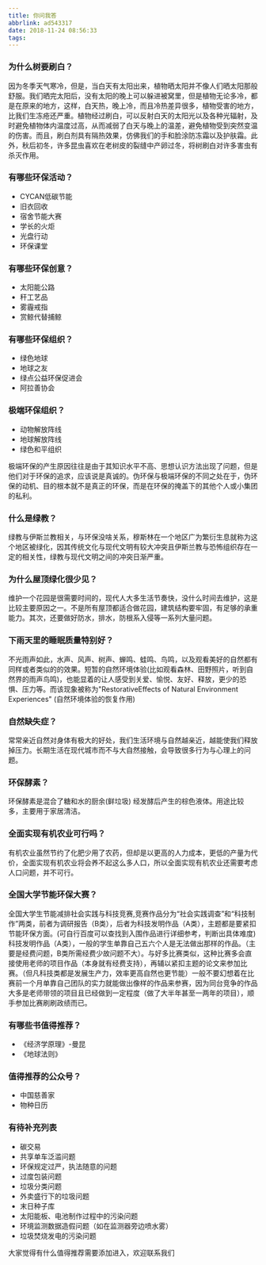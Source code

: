 ```yaml
---
title: 你问我答
abbrlink: ad543317
date: 2018-11-24 08:56:33
tags:
---
```


### 为什么树要刷白？
因为冬季天气寒冷，但是，当白天有太阳出来，植物晒太阳并不像人们晒太阳那般舒服。我们晒完太阳后，没有太阳的晚上可以躲进被窝里，但是植物无论多冷，都是在原来的地方，这样，白天热，晚上冷，而且冷热差异很多，植物受害的地方，比我们生冻疮还严重。植物经过刷白，可以反射白天的太阳光以及各种光辐射，及时避免植物体内温度过高，从而减弱了白天与晚上的温差，避免植物受到突然变温的伤害。而且，刷白剂具有隔热效果，仿佛我们的手和脸涂防冻霜以及护肤霜。此外，秋后初冬，许多昆虫喜欢在老树皮的裂缝中产卵过冬，将树刷白对许多害虫有杀灭作用。

### 有哪些环保活动？
- CYCAN低碳节能
- 旧衣回收
- 宿舍节能大赛
- 学长的火炬
- 光盘行动
- 环保课堂

### 有哪些环保创意？
- 太阳能公路
- 秆工艺品
- 雾霾戒指
- 赏鲸代替捕鲸

### 有哪些环保组织？
- 绿色地球
- 地球之友
- 绿点公益环保促进会 
- 阿拉善协会

### 极端环保组织？
- 动物解放阵线
- 地球解放阵线
- 绿色和平组织   

极端环保的产生原因往往是由于其知识水平不高、思想认识方法出现了问题，但是他们对于环保的追求，应该说是真诚的。伪环保与极端环保的不同之处在于，伪环保的动机、目的根本就不是真正的环保，而是在环保的掩盖下的其他个人或小集团的私利。

### 什么是绿教？
绿教与伊斯兰教相关，与环保没啥关系，穆斯林在一个地区广为繁衍生息就称为这个地区被绿化，因其传统文化与现代文明有较大冲突且伊斯兰教与恐怖组织存在一定的相关性，绿教与现代文明之间的冲突日渐严重。

### 为什么屋顶绿化很少见？
维护一个花园是很需要时间的，现代人大多生活节奏快，没什么时间去维护，这是比较主要原因之一。不是所有屋顶都适合做花园，建筑结构要牢固，有足够的承重能力。其次，还要做好防水，排水，防根系入侵等一系列大量问题。

### 下雨天里的睡眠质量特别好？
不光雨声如此，水声、风声、树声、蝉鸣、蛙鸣、鸟鸣，以及观看美好的自然都有同样或者类似的的效果。短暂的自然环境体验(比如观看森林、田野照片，听到自然界的雨声鸟鸣)，也能显着的让人感受到关爱、愉悦、友好、释放，更少的恐惧、压力等。而该现象被称为"RestorativeEffects of Natural Environment Experiences" (自然环境体验的恢复作用)

### 自然缺失症？
常常亲近自然对身体有极大的好处，我们生活环境与自然越亲近，越能使我们释放掉压力。长期生活在现代城市而不与大自然接触，会导致很多行为与心理上的问题。

### 环保酵素？
环保酵素是混合了糖和水的厨余(鲜垃圾) 经发酵后产生的棕色液体。用途比较多，主要用于家居清洁。

### 全面实现有机农业可行吗？
有机农业虽然节约了化肥少用了农药，但却是以更高的人力成本，更低的产量为代价，全面实现有机农业将会养不起这么多人口，所以全面实现有机农业还需要考虑人口问题，并不可行。

### 全国大学节能环保大赛？
全国大学生节能减排社会实践与科技竞赛,竞赛作品分为“社会实践调查”和“科技制作”两类，前者为调研报告（B类），后者为科技发明作品（A类），主题都是要紧扣节能环保方面。(可自行百度可以查找到入围作品进行详细参考，判断出具体难度)科技发明作品（A类），一般的学生单靠自己五六个人是无法做出那样的作品。（主要是经费问题，B类所需经费少故问题不大）。与好多比赛类似，这种比赛多会直接使用老师的项目作品（本身就有经费支持），再辅以紧扣主题的论文来参加比赛。（但凡科技类都是发展生产力，效率更高自然也更节能）一般不要幻想着在比赛前一个月单靠自己团队的实力就能做出像样的作品来参赛，因为同台竞争的作品大多是老师带领的项目且已经做到一定程度（做了大半年甚至一两年的项目），顺手参加比赛刷刷政绩而已。

### 有哪些书值得推荐？
- 《经济学原理》-曼昆
- 《地球法则》

### 值得推荐的公众号？
- 中国慈善家
- 物种日历


### 有待补充列表
- 碳交易 
- 共享单车泛滥问题
- 环保规定过严，执法随意的问题
- 过度包装问题
- 垃圾分类问题
- 外卖盛行下的垃圾问题
- 末日种子库
- 太阳能板、电池制作过程中的污染问题
- 环境监测数据造假问题（如在监测器旁边喷水雾）
- 垃圾焚烧发电的污染问题


大家觉得有什么值得推荐需要添加进入，欢迎联系我们



